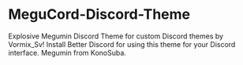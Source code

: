 # MeguCord-Discord-Theme
Explosive Megumin Discord Theme for custom Discord themes by Vormix_Sv!
Install Better Discord for using this theme for your Discord interface.
Megumin from KonoSuba.
